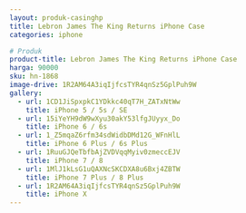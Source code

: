 ```yaml
---
layout: produk-casinghp
title: Lebron James The King Returns iPhone Case
categories: iphone

# Produk
product-title: Lebron James The King Returns iPhone Case
harga: 90000
sku: hn-1868
image-drive: 1R2AM64A3iqIjfcsTYR4qnSz5GplPuh9W
gallery:
  - url: 1CD1JiSpxpkC1YDkkc40qT7H_ZATxNtWw
    title: iPhone 5 / 5s / SE
  - url: 15iYeYH9dW9wXyu30akY53lfgJUyyx_Do
    title: iPhone 6 / 6s
  - url: 1_Z5mqaZ6rfm34sdWidbDMd12G_WFnHlL
    title: iPhone 6 Plus / 6s Plus
  - url: 1RuuGJQeTbfbAjZVDVqqMyiv0zmeccEJV
    title: iPhone 7 / 8
  - url: 1MlJ1kLsG1uQAXNcSKCDXA8u6Bxj4ZBTW
    title: iPhone 7 Plus / 8 Plus
  - url: 1R2AM64A3iqIjfcsTYR4qnSz5GplPuh9W
    title: iPhone X
---
```

